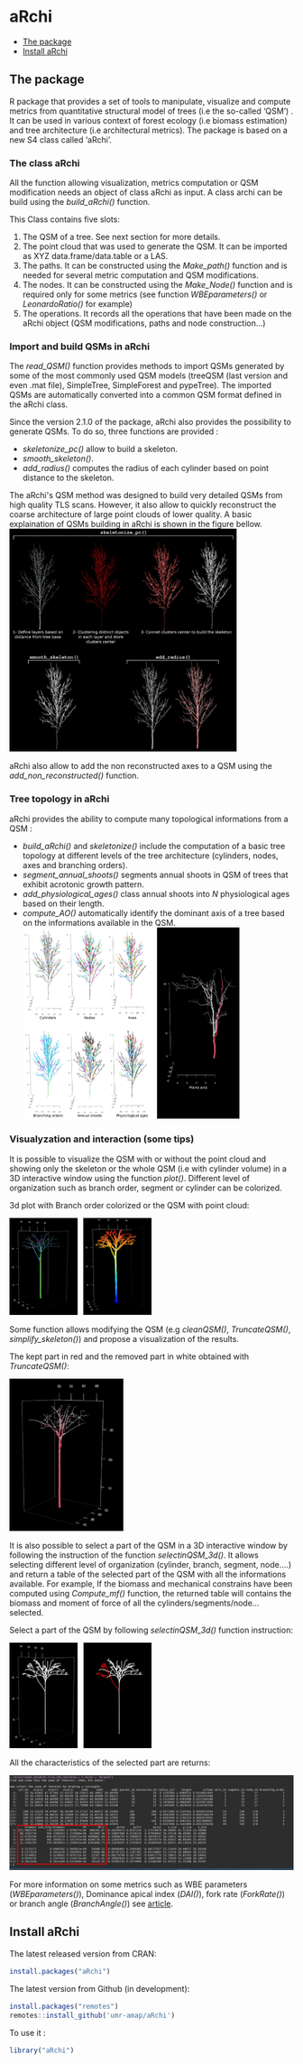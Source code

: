 # aRchi

-   [The package](#the-package)
-   [Install aRchi](#install-archi)

## The package

R package that provides a set of tools to manipulate, visualize and
compute metrics from quantitative structural model of trees (i.e the
so-called ‘QSM’) . It can be used in various context of forest ecology
(i.e biomass estimation) and tree architecture (i.e architectural
metrics). The package is based on a new S4 class called ‘aRchi’.

### The class aRchi

All the function allowing visualization, metrics computation or QSM
modification needs an object of class aRchi as input. A class archi can
be build using the *build_aRchi()* function.

This Class contains five slots:

1.  The QSM of a tree. See next section for more details.
2.  The point cloud that was used to generate the QSM. It can be
    imported as XYZ data.frame/data.table or a LAS.
3.  The paths. It can be constructed using the *Make_path()* function
    and is needed for several metric computation and QSM modifications.
4.  The nodes. It can be constructed using the *Make_Node()* function
    and is required only for some metrics (see function
    *WBEparameters()* or *LeonardoRatio()* for example)
5.  The operations. It records all the operations that have been made on
    the aRchi object (QSM modifications, paths and node construction…)

### Import and build QSMs in aRchi

The *read_QSM()* function provides methods to import QSMs generated by some of the most commonly used QSM models (treeQSM (last version and even .mat file),
SimpleTree, SimpleForest and pypeTree). The imported QSMs are automatically converted into a common QSM format defined in the aRchi class.

Since the version 2.1.0 of the package, aRchi also provides the
possibility to generate QSMs. To do so, three functions are provided :

-   *skeletonize_pc()* allow to build a skeleton.
-   *smooth_skeleton()*.
-   *add_radius()* computes the radius of each cylinder based on point
    distance to the skeleton.

The aRchi's QSM method was designed to build very detailed QSMs from
high quality TLS scans. However, it also allow to quickly reconstruct
the coarse architecture of large point clouds of lower quality. A basic
explaination of QSMs building in aRchi is shown in the figure bellow.
<img src="figure_QSM.png" width="80%"/>

aRchi also allow to add the non reconstructed axes to a QSM using the
*add_non_reconstructed()* function.

### Tree topology in aRchi

aRchi provides the ability to compute many topological informations from
a QSM :

-   *build_aRchi()* and *skeletonize()* include the computation of a
    basic tree topology at different levels of the tree architecture
    (cylinders, nodes, axes and branching orders).
-   *segment_annual_shoots()* segments annual shoots in QSM of trees
    that exhibit acrotonic growth pattern.
-   *add_physiological_ages()* class annual shoots into *N*
    physiological ages based on their length.
-   *compute_AO()* automatically identify the dominant axis of a tree
    based on the informations available in the QSM.
    <img src="topology.png" width="80%"/>

### Visualyzation and interaction (some tips)

It is possible to visualize the QSM with or without the point cloud and
showing only the skeleton or the whole QSM (i.e with cylinder volume) in
a 3D interactive window using the function *plot()*. Different level of
organization such as branch order, segment or cylinder can be colorized.

3d plot with Branch order colorized or the QSM with point cloud:

<img src="141_plot_branch_order_pc.JPG" width="50%"/>

Some function allows modifying the QSM (e.g *cleanQSM()*,
*TruncateQSM()*, *simplify_skeleton()*) and propose a visualization of
the results.

The kept part in red and the removed part in white obtained with
*TruncateQSM()*:

<img src="141_truncate_QSM.JPG" width="40%"/>

It is also possible to select a part of the QSM in a 3D interactive
window by following the instruction of the function *selectinQSM_3d()*.
It allows selecting different level of organization (cylinder, branch,
segment, node….) and return a table of the selected part of the QSM with
all the informations available. For example, If the biomass and
mechanical constrains have been computed using *Compute_mf()* function,
the returned table will contains the biomass and moment of force of all
the cylinders/segments/node… selected.

Select a part of the QSM by following *selectinQSM_3d()* function
instruction:

<img src="selectin3d.jpg" width="50%"/>

All the characteristics of the selected part are returns:

<img src="select_in3d_3.JPG" width="100%"/>

For more information on some metrics such as WBE parameters
(*WBEparameters()*), Dominance apical index (*DAI()*), fork rate
(*ForkRate()*) or branch angle (*BranchAngle()*) see
[article](https://doi.org/10.1111/1365-2435.13678).

## Install aRchi

The latest released version from CRAN:

``` r
install.packages("aRchi")
```

The latest version from Github (in development):

``` r
install.packages("remotes")
remotes::install_github('umr-amap/aRchi')
```

To use it :

``` r
library("aRchi")
```

